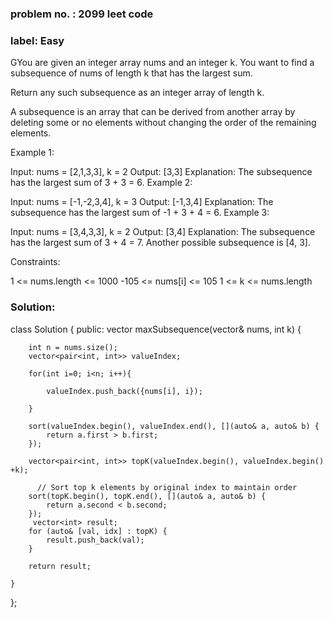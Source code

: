 ### problem no. : 2099 leet code

### label: Easy

GYou are given an integer array nums and an integer k. You want to find a subsequence of nums of length k that has the largest sum.

Return any such subsequence as an integer array of length k.

A subsequence is an array that can be derived from another array by deleting some or no elements without changing the order of the remaining elements.

 

Example 1:

Input: nums = [2,1,3,3], k = 2
Output: [3,3]
Explanation:
The subsequence has the largest sum of 3 + 3 = 6.
Example 2:

Input: nums = [-1,-2,3,4], k = 3
Output: [-1,3,4]
Explanation: 
The subsequence has the largest sum of -1 + 3 + 4 = 6.
Example 3:

Input: nums = [3,4,3,3], k = 2
Output: [3,4]
Explanation:
The subsequence has the largest sum of 3 + 4 = 7. 
Another possible subsequence is [4, 3].
 

Constraints:

1 <= nums.length <= 1000
-105 <= nums[i] <= 105
1 <= k <= nums.length


### Solution:


class Solution {
public:
    vector<int> maxSubsequence(vector<int>& nums, int k) {

        int n = nums.size();
        vector<pair<int, int>> valueIndex;

        for(int i=0; i<n; i++){

            valueIndex.push_back({nums[i], i});

        }

        sort(valueIndex.begin(), valueIndex.end(), [](auto& a, auto& b) {
            return a.first > b.first;
        });

        vector<pair<int, int>> topK(valueIndex.begin(), valueIndex.begin() +k);

          // Sort top k elements by original index to maintain order
        sort(topK.begin(), topK.end(), [](auto& a, auto& b) {
            return a.second < b.second;
        });
         vector<int> result;
        for (auto& [val, idx] : topK) {
            result.push_back(val);
        }

        return result;
        
    }
};